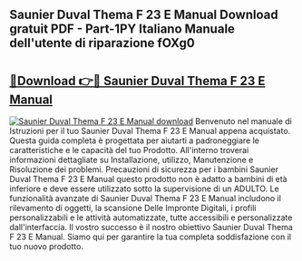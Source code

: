 ## Saunier Duval Thema F 23 E Manual Download gratuit PDF - Part-1PY Italiano Manuale dell'utente di riparazione fOXg0

# <h2><a href="http://dfbivmh.blite.top/?on=Saunier+Duval+Thema+F+23+E+Manual">🔗Download 👉🔴 Saunier Duval Thema F 23 E Manual</a></h2>

[![Saunier Duval Thema F 23 E Manual download](https://i.imgur.com/lujVjoI.png)](http://dfbivmh.blite.top/?on=Saunier+Duval+Thema+F+23+E+Manual)
Benvenuto nel manuale di Istruzioni per il tuo Saunier Duval Thema F 23 E Manual appena acquistato. Questa guida completa è progettata per aiutarti a padroneggiare le caratteristiche e le capacità del tuo Prodotto. All'interno troverai informazioni dettagliate su Installazione, utilizzo, Manutenzione e Risoluzione dei problemi. Precauzioni di sicurezza per i bambini Saunier Duval Thema F 23 E Manual questo prodotto non è adatto a bambini di età inferiore e deve essere utilizzato sotto la supervisione di un ADULTO. Le funzionalità avanzate di Saunier Duval Thema F 23 E Manual includono il rilevamento di oggetti, la scansione Delle Impronte Digitali, i profili personalizzabili e le attività automatizzate, tutte accessibili e personalizzate dall'interfaccia. Il vostro successo è il nostro obiettivo Saunier Duval Thema F 23 E Manual. Siamo qui per garantire la tua completa soddisfazione con il tuo nuovo prodotto.
